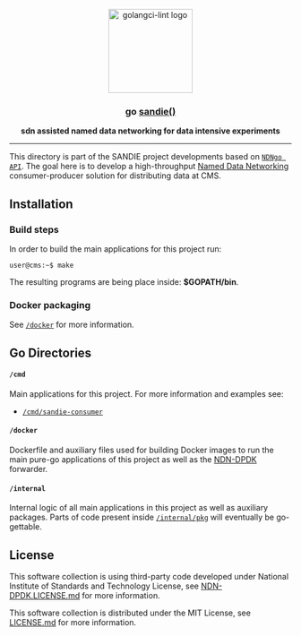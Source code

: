<p align="center">
	<img alt="golangci-lint logo" src="https://github.com/MariaLetta/free-gophers-pack/blob/master/characters/png/37.png" height="150" />
	<h3 align="center">go <a href="../README.md">sandie()</a></h3>
	<p align="center"><b>sdn assisted named data networking for data intensive experiments</b></p>
</p>

---

This directory is part of the SANDIE project developments based on [`NDNgo API`](https://github.com/usnistgov/ndn-dpdk/tree/master/ndn). The goal here is to develop a high-throughput [Named Data Networking](https://named-data.net/) consumer-producer solution for distributing data at CMS.

## Installation

### Build steps

In order to build the main applications for this project run:
```console
user@cms:~$ make
```

The resulting programs are being place inside: **$GOPATH/bin**.

### Docker packaging

See [`/docker`](./docker) for more information.

## Go Directories

#### `/cmd`

Main applications for this project. For more information and examples see:

* [`/cmd/sandie-consumer`](./cmd/sandie-consumer)

#### `/docker`

Dockerfile and auxiliary files used for building Docker images to run the main pure-go applications of this project
as well as the [NDN-DPDK](https://github.com/usnistgov/ndn-dpdk) forwarder.

#### `/internal`

Internal logic of all main applications in this project as well as auxiliary packages. Parts of code present inside
[`/internal/pkg`](./internal/pkg) will eventually be go-gettable.

## License

This software collection is using third-party code developed under National Institute of Standards and Technology License,
see [NDN-DPDK.LICENSE.md](./NDN-DPDK.LICENSE.md) for more information.

This software collection is distributed under the MIT License, see [LICENSE.md](../LICENSE.md) for more information.